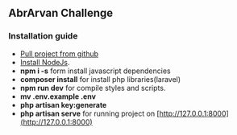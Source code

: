 ## AbrArvan Challenge

### Installation guide

- [Pull project from github](https://github.com/ArashTaghavi/AbrArvan_Challenge)
- [Install NodeJs](https://nodejs.org).
- __npm i -s__ form install javascript dependencies
- __composer install__ for install php libraries(laravel)  
- __npm run dev__ for compile styles and scripts.
- __mv .env.example .env__
- __php artisan key:generate__  
- __php artisan serve__ for running project on [http://127.0.0.1:8000](http://127.0.0.1:8000)
